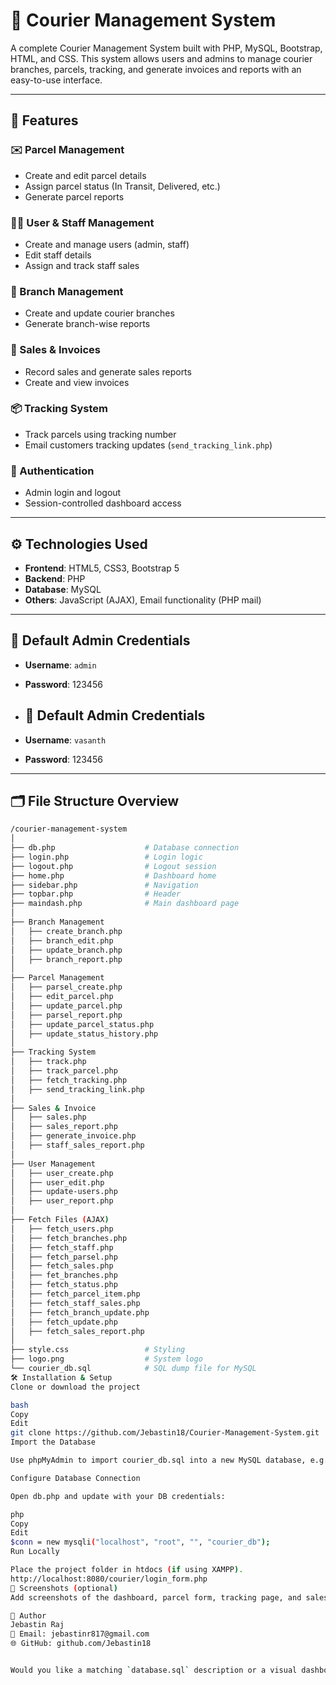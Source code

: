 # 🚚 Courier Management System

A complete Courier Management System built with PHP, MySQL, Bootstrap, HTML, and CSS. This system allows users and admins to manage courier branches, parcels, tracking, and generate invoices and reports with an easy-to-use interface.

---

## 🧩 Features

### ✉️ Parcel Management
- Create and edit parcel details
- Assign parcel status (In Transit, Delivered, etc.)
- Generate parcel reports

### 🧑‍💼 User & Staff Management
- Create and manage users (admin, staff)
- Edit staff details
- Assign and track staff sales

### 🏢 Branch Management
- Create and update courier branches
- Generate branch-wise reports

### 🧾 Sales & Invoices
- Record sales and generate sales reports
- Create and view invoices

### 📦 Tracking System
- Track parcels using tracking number
- Email customers tracking updates (`send_tracking_link.php`)

### 🔐 Authentication
- Admin login and logout
- Session-controlled dashboard access

---

## ⚙️ Technologies Used

- **Frontend**: HTML5, CSS3, Bootstrap 5
- **Backend**: PHP
- **Database**: MySQL
- **Others**: JavaScript (AJAX), Email functionality (PHP mail)

---

## 🔐 Default Admin Credentials

- **Username**: `admin`
- **Password**: 123456

- ## 🔐 Default Admin Credentials

- **Username**: `vasanth`
- **Password**: 123456

---

## 🗂️ File Structure Overview

```bash
/courier-management-system
│
├── db.php                    # Database connection
├── login.php                 # Login logic
├── logout.php                # Logout session
├── home.php                  # Dashboard home
├── sidebar.php               # Navigation
├── topbar.php                # Header
├── maindash.php              # Main dashboard page
│
├── Branch Management
│   ├── create_branch.php
│   ├── branch_edit.php
│   ├── update_branch.php
│   ├── branch_report.php
│
├── Parcel Management
│   ├── parsel_create.php
│   ├── edit_parcel.php
│   ├── update_parcel.php
│   ├── parsel_report.php
│   ├── update_parcel_status.php
│   ├── update_status_history.php
│
├── Tracking System
│   ├── track.php
│   ├── track_parcel.php
│   ├── fetch_tracking.php
│   ├── send_tracking_link.php
│
├── Sales & Invoice
│   ├── sales.php
│   ├── sales_report.php
│   ├── generate_invoice.php
│   ├── staff_sales_report.php
│
├── User Management
│   ├── user_create.php
│   ├── user_edit.php
│   ├── update-users.php
│   ├── user_report.php
│
├── Fetch Files (AJAX)
│   ├── fetch_users.php
│   ├── fetch_branches.php
│   ├── fetch_staff.php
│   ├── fetch_parsel.php
│   ├── fetch_sales.php
│   ├── fet_branches.php
│   ├── fetch_status.php
│   ├── fetch_parcel_item.php
│   ├── fetch_staff_sales.php
│   ├── fetch_branch_update.php
│   ├── fetch_update.php
│   ├── fetch_sales_report.php
│
├── style.css                 # Styling
├── logo.png                  # System logo
└── courier_db.sql            # SQL dump file for MySQL
🛠️ Installation & Setup
Clone or download the project

bash
Copy
Edit
git clone https://github.com/Jebastin18/Courier-Management-System.git
Import the Database

Use phpMyAdmin to import courier_db.sql into a new MySQL database, e.g., courier_db.

Configure Database Connection

Open db.php and update with your DB credentials:

php
Copy
Edit
$conn = new mysqli("localhost", "root", "", "courier_db");
Run Locally

Place the project folder in htdocs (if using XAMPP).
http://localhost:8080/courier/login_form.php
📸 Screenshots (optional)
Add screenshots of the dashboard, parcel form, tracking page, and sales report here.

🧑 Author
Jebastin Raj
📧 Email: jebastinr817@gmail.com
🌐 GitHub: github.com/Jebastin18


Would you like a matching `database.sql` description or a visual dashboard design too? Let me know!
